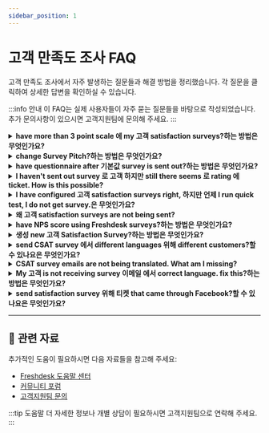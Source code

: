 ```yaml
---
sidebar_position: 1
---
```


# 고객 만족도 조사 FAQ

고객 만족도 조사에서 자주 발생하는 질문들과 해결 방법을 정리했습니다. 각 질문을 클릭하여 상세한 답변을 확인하실 수 있습니다.

:::info 안내
이 FAQ는 실제 사용자들이 자주 묻는 질문들을 바탕으로 작성되었습니다. 추가 문의사항이 있으시면 고객지원팀에 문의해 주세요.
:::

<details>
<summary><strong>have more than 3 point scale 에 my 고객 satisfaction surveys?하는 방법은 무엇인가요?</strong></summary>

와 함께 new Satisfaction Survey 에서 Freshdesk, you would be able 로 사용자 정의하다 your surveys 와 함께 more than 3 point scales. This new satisfaction survey is 사용 가능한 에서 **Pro** (previously **Estate)**요금제 onwards. So, 만약 you are using 계정 에서 **Pro 또는 Enterprise** 요금제 (previously **Estate 또는 Forest 요금제)**, please do drop 에서 이메일 로 **지원@freshdesk.com** 그리고 we would have this enabled. Please 이동 로 **관리자 -> Workflows -> 고객 satisfaction -> 클릭****에 편집** 로 사용자 정의하다 this once it is enabled.

</details>

<details>
<summary><strong>change Survey Pitch?하는 방법은 무엇인가요?</strong></summary>

While sending survey, you could **추가 your own content**, requesting 고객 로 rate their experience. This could be something like "Please tell us what you think 의 your 지원 experience". 만약 you wish 로 change this text, please 이동 로 **관리자 -> Workflows -> 고객 Satisfaction -> 편집**which would allow you 로 편집 content 사용 가능한 under **"Survey Question"** 필드. Hit 에 **"저장"** 로 use edited text 위해 future surveys. ![이미지](https://s3.amazonaws.com/cdn.freshdesk.com/데이터/헬프데스크/attachments/production/50001119968/original/_yNgtfRGIkaybl_DQGnXMO5FDtdripyhTA.png?1589867787)

</details>

<details>
<summary><strong>have questionnaire after 기본값 survey is sent out?하는 방법은 무엇인가요?</strong></summary>

와 함께 new surveys 에서 Freshdesk, you would be able 로 set up additional set 의 questions that you could send out 로 customers. Please 이동 로 **관리자 -> Workflows** -> 고객 satisfaction -> 클릭 에 편집 next 로 survey 로 be taken 로 survey details. Below thank you page, there is additional questions section that could be set up 그리고 sent out 로 고객. 만약 you are 에 **Estate 요금제 또는 higher**, drop quick 이메일 로 **지원@freshdesk.com** 로 have this enabled 위해 your 계정.

</details>

<details>
<summary><strong>I haven't sent out survey 로 고객 하지만 still there seems 로 rating 에 ticket. How is this possible?</strong></summary>

만약 you have enabled satisfaction surveys, customers would also have ability 로 rate closed ticket 에서 고객 포털 itself. Please 확인하다 whether it is enabled 에서 **관리자 -> Workflows**-> 고객 satisfaction 그리고 toggle survey off 만약 you do not want this 로 go out 로 customers.

</details>

<details>
<summary><strong>I have configured 고객 satisfaction surveys right, 하지만 언제 I run quick test, I do not get survey.은 무엇인가요?</strong></summary>

surveys would not be sent 로 you 만약 **requestor 의 ticket is same as Agent** 이메일 address. Hence, please try sending survey 로 ticket where your agent address isn't requestor (preferably 에서 your personal address).

</details>

<details>
<summary><strong>왜 고객 satisfaction surveys are not being sent?</strong></summary>

만약 setting is set 로 send survey 언제 status 의 ticket is changed 로 Resolved 또는 Closed, satisfaction survey would be sent along 와 함께 Requester notifications 의 **'Agent Solves Ticket'** 그리고 **'Agent Closes Ticket'** respectively. Please 이동 로 **관리자 > Workflows** > 이메일 notifications > Requester notifications 그리고 toggle 에 corresponding 이메일 notification 로 make sure that survey is sent. 만약 this is toggled off, 그러면 survey would not be sent. survey will also not be sent 에 티켓 where **requester 의 ticket is also agent** 에 헬프데스크 as it is not considered ideal 위해 agent 로 rate another agent.

</details>

<details>
<summary><strong>have NPS score using Freshdesk surveys?하는 방법은 무엇인가요?</strong></summary>

As 의 now, we do not have ability 로 calculate **NPS** via Freshdesk surveys, 하지만 you sure could try out [**연동 와 함께 Survey Monkey**](https://지원.freshdesk.com/지원/solutions/articles/119431--surveymonkey-app)****that would help you get this done. Please 이동 로 **관리자 ->****지원 Operations****-> Apps** 로 bring this into your system.

</details>

<details>
<summary><strong>생성 new 고객 Satisfaction Survey?하는 방법은 무엇인가요?</strong></summary>

You would have 기본값 고객 satisfaction survey configured 에 your 계정. 만약 you are looking 로 생성 new 그리고 customized Satisfaction Survey, you could have this set up under **관리자 -> Workflows -> 고객 Satisfaction -> New Survey**. Once this is configured, you would be able 로 선택 에서 Survey list 에 which Survey you would like 로 associate 와 함께 your 계정. 에서 any given time, you could have only one Survey turned 에. This feature is 사용 가능한 에서 **Pro** 요금제 (Previously **Garden**) onwards.

</details>

<details>
<summary><strong>send CSAT survey 에서 different languages 위해 different customers?할 수 있나요은 무엇인가요?</strong></summary>

에서 Estate 그리고 above 요금제, you can localize CSAT survey forms 에서 your Freshdesk 계정 로 match preferred language 에서 고객’s profile. Please refer 로 article 에서 [](https://지원.freshdesk.com/지원/solutions/articles/50000000119-localize-your-feedback-forms-와 함께-multilingual-고객-satisfaction-surveys)[link](https://지원.freshdesk.com/지원/solutions/articles/50000000119-localize-your-feedback-forms-와 함께-multilingual-고객-satisfaction-surveys) 위해 detailed information.

</details>

<details>
<summary><strong>CSAT survey emails are not being translated. What am I missing?</strong></summary>

CSAT survey 이메일 might not have been translated 에서 preferred language 만약 any one 의 following is true. **1.** language associated 와 함께 연락하다 seems 로 be incorrect. 고객’s preferred language is auto-detected 에 의해 Freshdesk 그리고 saved 에서 연락하다 details based 에 their first interaction. This can be changed under **연락하다 > 편집 연락하다**. 2. survey will be sent 에서 기본값 language 만약 translations 위해 고객's preferred**language is not uploaded 또는 사용 가능한** 에서 Freshdesk. 3. **‘secondary languages’** 에서 your 헬프데스크 should be marked as **‘Visible 에서 포털’** 위해 surveys 로 be automatically translated 로 corresponding languages

</details>

<details>
<summary><strong>My 고객 is not receiving survey 이메일 에서 correct language. fix this?하는 방법은 무엇인가요?</strong></summary>

language 에서 which 이메일 notifications are being sent 로 고객 depends 에 language that particular 연락하다 has been associated 와 함께. 이동 로 profile 의 연락하다 under 연락처 tab > 편집 연락하다 그리고 change language 의 연락하다 로 preferred language. ![이미지](https://s3.amazonaws.com/cdn.freshdesk.com/데이터/헬프데스크/attachments/production/50001150171/original/tML2KJ191fHCxcU8-a7FM9v9zdd6PkrOcg.png?1590496005)

</details>

<details>
<summary><strong>send satisfaction survey 위해 티켓 that came through Facebook?할 수 있나요은 무엇인가요?</strong></summary>

Satisfaction surveys would be triggered through 이메일 notification. 언제 social ticket is created, we just fetch 사용자명 의 user. So ideally, there is no direct option 로 send CSAT survey 위해 social 티켓. 하지만 you could integrate any third party tool 그리고 attach survey link manually.

</details>

---

## 🔗 관련 자료

추가적인 도움이 필요하시면 다음 자료들을 참고해 주세요:

- [Freshdesk 도움말 센터](https://support.freshdesk.com)
- [커뮤니티 포럼](https://community.freshworks.com)
- [고객지원팀 문의](mailto:support@freshdesk.com)

:::tip 도움말
더 자세한 정보나 개별 상담이 필요하시면 고객지원팀으로 연락해 주세요.
:::
